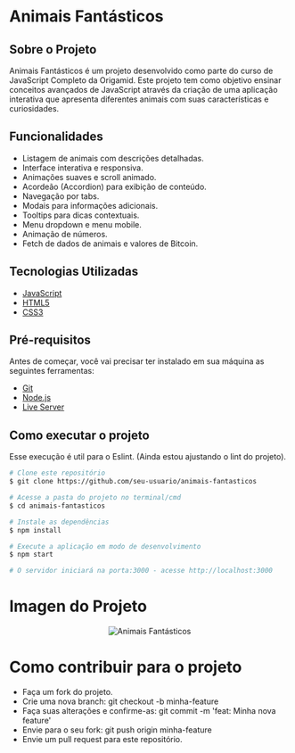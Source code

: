 # Animais Fantásticos

## Sobre o Projeto

Animais Fantásticos é um projeto desenvolvido como parte do curso de JavaScript Completo da Origamid. Este projeto tem como objetivo ensinar conceitos avançados de JavaScript através da criação de uma aplicação interativa que apresenta diferentes animais com suas características e curiosidades.

## Funcionalidades

- Listagem de animais com descrições detalhadas.
- Interface interativa e responsiva.
- Animações suaves e scroll animado.
- Acordeão (Accordion) para exibição de conteúdo.
- Navegação por tabs.
- Modais para informações adicionais.
- Tooltips para dicas contextuais.
- Menu dropdown e menu mobile.
- Animação de números.
- Fetch de dados de animais e valores de Bitcoin.

## Tecnologias Utilizadas

- [JavaScript](https://developer.mozilla.org/pt-BR/docs/Web/JavaScript)
- [HTML5](https://developer.mozilla.org/pt-BR/docs/Web/HTML)
- [CSS3](https://developer.mozilla.org/pt-BR/docs/Web/CSS)

## Pré-requisitos

Antes de começar, você vai precisar ter instalado em sua máquina as seguintes ferramentas:
- [Git](https://git-scm.com)
- [Node.js](https://nodejs.org/en/)
- [Live Server](https://marketplace.visualstudio.com/items?itemName=ritwickdey.LiveServer)

## Como executar o projeto
 Esse execução é util para o Eslint. (Ainda estou ajustando o lint do projeto).

```bash
# Clone este repositório
$ git clone https://github.com/seu-usuario/animais-fantasticos

# Acesse a pasta do projeto no terminal/cmd
$ cd animais-fantasticos

# Instale as dependências
$ npm install

# Execute a aplicação em modo de desenvolvimento
$ npm start

# O servidor iniciará na porta:3000 - acesse http://localhost:3000
```

# Imagen do Projeto

<p align="center">
  <img src="https://i.ibb.co/19Bjt58/animais-Fantasticos.gif" alt="Animais Fantásticos">
</p>


# Como contribuir para o projeto

- Faça um fork do projeto.
- Crie uma nova branch: git checkout -b minha-feature
- Faça suas alterações e confirme-as: git commit -m 'feat: Minha nova feature'
- Envie para o seu fork: git push origin minha-feature
- Envie um pull request para este repositório.
